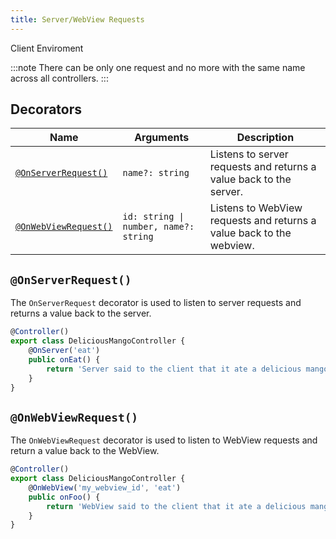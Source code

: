 ```yaml
---
title: Server/WebView Requests
---
```


<script lang="ts">
    import Badge from '$lib/Badge.svelte';
</script>

<Badge color='green'>Client Enviroment</Badge>

:::note
There can be only one request and no more with the same name across all controllers.
:::

## Decorators

| Name                                                                                 | Arguments                             | Description                                                          |
| ------------------------------------------------------------------------------------ | ------------------------------------- | -------------------------------------------------------------------- |
| <a style='white-space:nowrap;' href='#@OnServerRequest()'>`@OnServerRequest()`</a>   | `name?: string`                       | Listens to server requests and returns a value back to the server.   |
| <a style='white-space:nowrap;' href='#@OnWebViewRequest()'>`@OnWebViewRequest()`</a> | `id: string \| number, name?: string` | Listens to WebView requests and returns a value back to the webview. |

## `@OnServerRequest()`

The `OnServerRequest` decorator is used to listen to server requests and returns a value back to the server.

```ts
@Controller()
export class DeliciousMangoController {
    @OnServer('eat')
    public onEat() {
        return 'Server said to the client that it ate a delicious mango!';
    }
}
```

## `@OnWebViewRequest()`

The `OnWebViewRequest` decorator is used to listen to WebView requests and return a value back to the WebView.

```ts
@Controller()
export class DeliciousMangoController {
    @OnWebView('my_webview_id', 'eat')
    public onFoo() {
        return 'WebView said to the client that it ate a delicious mango!';
    }
}
```
